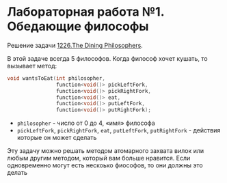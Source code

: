 # Лабораторная работа №1. Обедающие философы
Решение задачи [1226.The Dining Philosophers](https://leetcode.com/problems/the-dining-philosophers/).

В этой задаче всегда 5 философов. Когда философ хочет кушать, то вызывает метод:
```c++
void wantsToEat(int philosopher,
				function<void()> pickLeftFork,
				function<void()> pickRightFork,
				function<void()> eat,
				function<void()> putLeftFork,
				function<void()> putRightFork);
```
 
 - `philosopher` - число от 0 до 4, «имя» философа
 - `pickLeftFork`, `pickRightFork`, `eat`, `putLeftFork`, `putRightFork` - действия которые он может сделать

Эту задачу можно решать методом атомарного захвата вилок или любым другим методом, который вам больше нравится. Если одновременно могут есть нескоько фиософов,
то они должны это делать